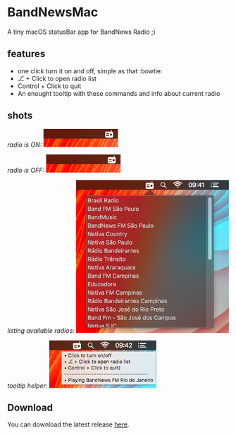 # BandNewsMac
A tiny macOS statusBar app for BandNews Radio ;)

## features
- one click turn it on and off, simple as that :bowtie:
- ⎇ + Click to open radio list
- Control + Click to quit
- An enought tooltip with these commands and info about current radio

## shots
_radio is ON:_
![Icon when radio is ON](imgs/radio_on.png) 

_radio is OFF:_
![Icon when radio is OFF](imgs/radio_on.png)

_listing available radios:_
![List of radios](imgs/radio_list.png)

_tooltip helper:_
![Tooltip with status and commands](imgs/tooltip_help.png)

## Download
You can download the latest release [here](https://github.com/dbonates/BandNewsMac/releases/download/v1.0/BandNews_1.0.zip).


